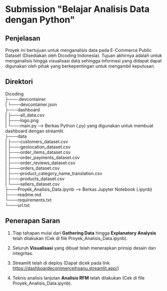 # Submission "Belajar Analisis Data dengan Python"

## Penjelasan

Proyek ini bertujuan untuk menganalisis data pada E-Commerce Public Dataset (Disediakan oleh Dicoding Indonesia). Tujuan akhirnya adalah untuk menganalisis hingga visualisasi data sehingga informasi yang didapat dapat digunakan oleh pihak yang berkepentingan untuk mengambil keputusan.

## Direktori

Dicoding\
├───.devcontainer\
| └───devcontainer.json\
├───dashboard\
| ├───all_data.csv\
| ├───logo.png\
| └───main.py --> Berkas Python (.py) yang digunakan untuk membuat dashboard dengan streamlit.\
├───data\
| ├───customers_dataset.csv\
| ├───geolocation_dataset.csv\
| ├───order_items_dataset.csv\
| ├───order_payments_dataset.csv\
| ├───order_reviews_dataset.csv\
| ├───orders_dataset.csv\
| ├───product_category_name_translation.csv\
| ├───products_dataset.csv\
| └───sellers_dataset.csv\
├───Proyek_Analisis_Data.ipynb --> Berkas Jupyter Notebook (.ipynb)\
├───readme.md\
└───requirements.txt\
└───url.txt

## Penerapan Saran

1. Tiap tahapan mulai dari **Gathering Data** hingga **Explanatory Analysis** telah dilakukan (Cek di file Proyek_Analisis_Data.ipynb).

2. Seluruh **Visualisasi** yang dibuat telah menerapkan prinsip desain dan integritas.

3. Streamlit telah di deploy (Dapat dicek pada link https://dashboardecommerceihsanu.streamlit.app/)

4. Teknis analisis lanjutan **Analisis RFM** telah dilakukan (Cek di file Proyek_Analisis_Data.ipynb).